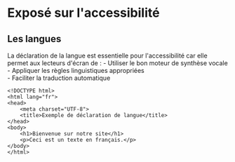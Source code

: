 # Exposé sur l'accessibilité

## Les langues

La déclaration de la langue est essentielle pour l'accessibilité car elle permet aux lecteurs d'écran de :
    - Utiliser le bon moteur de synthèse vocale <br>
    - Appliquer les règles linguistiques appropriées <br>
    - Faciliter la traduction automatique <br>
    
```
<!DOCTYPE html>
<html lang="fr">
<head>
    <meta charset="UTF-8">
    <title>Exemple de déclaration de langue</title>
</head>
<body>
    <h1>Bienvenue sur notre site</h1>
    <p>Ceci est un texte en français.</p>
</body>
</html>
```
